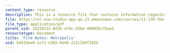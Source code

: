 ```yaml
---
content_type: resource
description: This is a resource file that contains information regarding metropolis.
file: https://ol-ocw-studio-app-qa.s3.amazonaws.com/courses/11-139-the-city-in-film-spring-2015/b4529ee61cf2e3850add212c264f1024_MIT11_139S15_Metropolis.pdf
file_type: application/pdf
parent_uid: 1d158212-0d36-a7dc-d3be-db0026c7baa2
resourcetype: Document
title: 'Film Notes: Metropolis'
uid: b4529ee6-1cf2-e385-0add-212c264f1024
---
```

